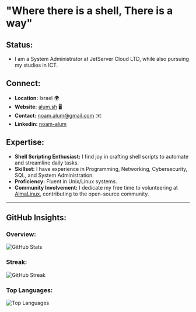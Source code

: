 # "Where there is a shell, There is a way"

## Status:
- I am a System Administrator at JetServer Cloud LTD, while also pursuing my studies in ICT. 

## Connect:
- **Location:** Israel 🌍
- **Website:** [alum.sh](https://alum.sh) 🖥️
- **Contact:** [noam.alum@gmail.com](mailto:noam.alum@gmail.com) ✉️
- **Linkedin:** [noam-alum](https://www.linkedin.com/in/noam-alum/)

## Expertise:
- **Shell Scripting Enthusiast:** I find joy in crafting shell scripts to automate and streamline daily tasks.
- **Skillset:** I have experience in Programming, Networking, Cybersecurity, SQL, and System Administration.
- **Proficiency:** Fluent in Unix/Linux systems.
- **Community Involvement:** I dedicate my free time to volunteering at [AlmaLinux](https://alum.sh/AlmaLinux-Forums), contributing to the open-source community.

---

## GitHub Insights:
### Overview:
![GitHub Stats](https://github-readme-stats.vercel.app/api?username=Noam-Alum&show_icons=true&theme=radical)

### Streak:
![GitHub Streak](https://github-readme-streak-stats.herokuapp.com/?user=Noam-Alum&show_icons=true&theme=radical)

### Top Languages:
![Top Languages](https://github-readme-stats.vercel.app/api/top-langs/?username=Noam-Alum&theme=radical&show_icons=true&hide_border=false&include_all_commits=false&count_private=true&layout=compact)
